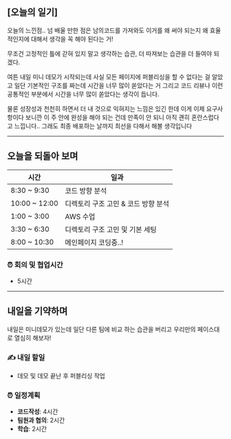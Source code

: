 ## [오늘의 일기]

오늘의 느낀점.. 넘 배울 만한 점은 남의코드를 가져와도 이거를 왜 써야 되는지 왜 효율적인지에 대해서 생각을 꼭 해야 된다는 거!

무조건 고정적인 틀에 갇혀 있지 말고 생각하는 습관, 더 따져보는 습관을 더 들여야 되겠다.

여튼 내일 미니 데모가 시작되는데 사실 모든 페이지에 퍼블리싱을 할 수 없다는 걸 알았고 일단 기본적인 구조를 짜는데 시간을 너무 많이 쏟았다는 거 그리고 코드 리뷰나 이런 공통적인 부분에서 시간을 너무 많이 쏟았다는 생각이 듭니다.

물론 성장성과 천천히 하면서 더 내 것으로 익혀지는 느낌은 있긴 한데 이게 이제 요구사항이다 보니깐 이 주 안에 완성을 해야 되는 건데 만족이 안 되니 아직 괜히 혼란스럽다고 느낍니다.. 
그래도 최종 배포하는 날까지 최선을 다해서 해볼 생각입니다

---

## 오늘을 되돌아 보며

| 시간 | 일과 |
| --- | --- |
| 8:30 ~ 9:30 | 코드 방향 분석 |
| 10:00 ~ 12:00 | 디렉토리 구조 고민 & 코드 방향 분석  |
| 1:00 ~ 3:00 | AWS 수업 |
| 3:30 ~ 6:30 | 디렉토리 구조 고민 및 기본 세팅 |
| 8:00 ~ 10:30 | 메인페이지 코딩중..! |


### ⏰ 회의 및 협업시간

- 5시간


---

## 내일을 기약하며

내일은 미니데모가 있는데 일단 다른 팀에 비교 하는 습관을 버리고
우리만의 페이스대로 열심히 해보자!

### ✍️ 내일 할일

- 데모 및 데모 끝난 후 퍼블리싱 작업

### ⏰ 일정계획

- **코드작성**: 4시간
- **팀원과 협의**: 2시간
- **학습**: 2시간